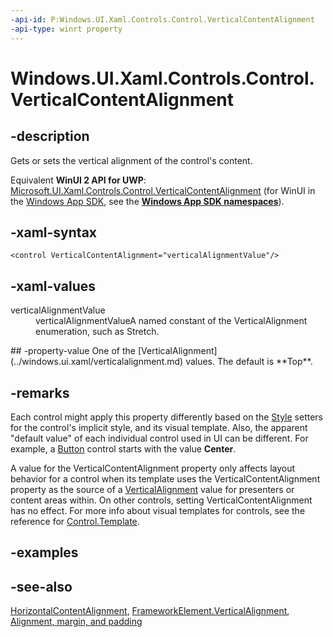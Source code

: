 ```yaml
---
-api-id: P:Windows.UI.Xaml.Controls.Control.VerticalContentAlignment
-api-type: winrt property
---
```


<!-- Property syntax
public Windows.UI.Xaml.VerticalAlignment VerticalContentAlignment { get;  set; }
-->

# Windows.UI.Xaml.Controls.Control.VerticalContentAlignment

## -description
Gets or sets the vertical alignment of the control's content.

Equivalent **WinUI 2 API for UWP**: [Microsoft.UI.Xaml.Controls.Control.VerticalContentAlignment](/windows/winui/api/microsoft.ui.xaml.controls.control.verticalcontentalignment) (for WinUI in the [Windows App SDK](/windows/apps/windows-app-sdk/), see the **[Windows App SDK namespaces](/windows/windows-app-sdk/api/winrt/)**).

## -xaml-syntax
```xaml
<control VerticalContentAlignment="verticalAlignmentValue"/>
```


## -xaml-values
<dl><dt>verticalAlignmentValue</dt><dd>verticalAlignmentValueA named constant of the VerticalAlignment enumeration, such as Stretch.</dd>
</dl>
## -property-value
One of the [VerticalAlignment](../windows.ui.xaml/verticalalignment.md) values. The default is **Top**.

## -remarks
Each control might apply this property differently based on the [Style](../windows.ui.xaml/style.md) setters for the control's implicit style, and its visual template. Also, the apparent "default value" of each individual control used in UI can be different. For example, a [Button](button.md) control starts with the value **Center**.

A value for the VerticalContentAlignment property only affects layout behavior for a control when its template uses the VerticalContentAlignment property as the source of a [VerticalAlignment](../windows.ui.xaml/frameworkelement_verticalalignment.md) value for presenters or content areas within. On other controls, setting VerticalContentAlignment has no effect. For more info about visual templates for controls, see the reference for [Control.Template](control_template.md).
<!--link to TBW Styles and Templates overview-->

## -examples

## -see-also
[HorizontalContentAlignment](control_horizontalcontentalignment.md), [FrameworkElement.VerticalAlignment](../windows.ui.xaml/frameworkelement_verticalalignment.md), [Alignment, margin, and padding](/windows/uwp/layout/alignment-margin-padding)
